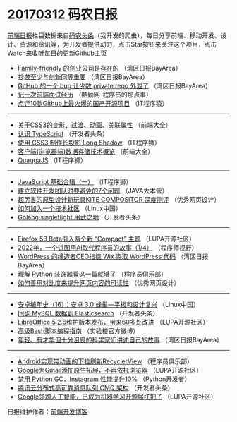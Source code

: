# [20170312 码农日报](https://github.com/kujian/frontendDaily/blob/master/2017/03/12.md)

[前端日报](http://caibaojian.com/c/news)栏目数据来自[码农头条](http://hao.caibaojian.com/)（我开发的爬虫），每日分享前端、移动开发、设计、资源和资讯等，为开发者提供动力，点击Star按钮来关注这个项目，点击Watch来收听每日的更新[Github主页](https://github.com/kujian/frontendDaily)
* [Family-friendly 的创业公司是存在的](http://hao.caibaojian.com/29644.html) （湾区日报BayArea）
* [抄袭至少与创新同等重要](http://hao.caibaojian.com/29645.html) （湾区日报BayArea）
* [GitHub 的一个 bug 让少数 private repo 外泄了](http://hao.caibaojian.com/29784.html) （湾区日报BayArea）
* [记一次前端面试经历](http://hao.caibaojian.com/29849.html) （酷勤网-程序员的那点事）
* [点评10款Github上最火爆的国产开源项目](http://hao.caibaojian.com/29830.html) （IT程序猿）

***
* [关于CSS3的变形、过渡、动画、关联属性](http://hao.caibaojian.com/29800.html) （前端大全）
* [认识 TypeScript](http://hao.caibaojian.com/29821.html) （开发者头条）
* [使用 CSS3 制作长投影 Long Shadow](http://hao.caibaojian.com/29852.html) （IT程序狮）
* [客户端(浏览器端)数据存储技术概览](http://hao.caibaojian.com/29801.html) （前端大全）
* [QuaggaJS](http://hao.caibaojian.com/29853.html) （IT程序狮）

***
* [JavaScript 基础合辑（一）](http://hao.caibaojian.com/29854.html) （IT程序狮）
* [建立软件开发团队时要避免的7个问题](http://hao.caibaojian.com/29816.html) （JAVA大本营）
* [超厉害的原型设计新玩具KITE COMPOSITOR 深度测评](http://hao.caibaojian.com/29857.html) （优秀网页设计）
* [如何加入一个技术社区](http://hao.caibaojian.com/29795.html) （Linux中国）
* [Golang singleflight 用武之地](http://hao.caibaojian.com/29827.html) （开发者头条）

***
* [Firefox 53 Beta引入两个新 “Compact” 主题](http://hao.caibaojian.com/29806.html) （LUPA开源社区）
* [2022年，一个试图用AI取代程序员的故事（1/4）](http://hao.caibaojian.com/29847.html) （程序师视野）
* [WordPress 的缔造者CEO指控 Wix 盗取 WordPress 代码](http://hao.caibaojian.com/29785.html) （湾区日报BayArea）
* [理解 Python 装饰器看这一篇就够了](http://hao.caibaojian.com/29817.html) （程序员俱乐部）
* [如何善用对比度来提升网页内容的可读性](http://hao.caibaojian.com/29858.html) （优秀网页设计）

***
* [安卓编年史（16）：安卓 3.0 蜂巢—平板和设计复兴](http://hao.caibaojian.com/29796.html) （Linux中国）
* [同步 MySQL 数据到 Elasticsearch](http://hao.caibaojian.com/29828.html) （开发者头条）
* [LibreOffice 5.2.6维护版本发布，带来60多处改进](http://hao.caibaojian.com/29807.html) （LUPA开源社区）
* [高级Bash脚本编程指南](http://hao.caibaojian.com/29848.html) （实验楼官方微博）
* [年轻、有才华但十分沮丧的科学家们讲述自己的故事](http://hao.caibaojian.com/29786.html) （湾区日报BayArea）

***
* [Android实现带动画的下拉刷新RecyclerView](http://hao.caibaojian.com/29818.html) （程序员俱乐部）
* [Google为Gmail添加原生拓展，不再依托浏览器](http://hao.caibaojian.com/29859.html) （LUPA开源社区）
* [禁用 Python GC，Instagram 性能提升10%](http://hao.caibaojian.com/29797.html) （Python开发者）
* [腾讯云分布式高可靠消息队列 CMQ 架构](http://hao.caibaojian.com/29829.html) （开发者头条）
* [Google领跑人工智能，已成为机器学习开源届扛把子](http://hao.caibaojian.com/29808.html) （LUPA开源社区）

日报维护作者：[前端开发博客](http://caibaojian.com/) 